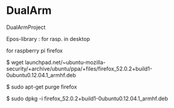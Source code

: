 # DualArm
DualArmProject

Epos-library : for rasp. in desktop

for raspberry pi firefox

$ wget launchpad.net/~ubuntu-mozilla-security/+archive/ubuntu/ppa/+files/firefox_52.0.2+build1-0ubuntu0.12.04.1_armhf.deb

$ sudo apt-get purge firefox

$ sudo dpkg -i firefox_52.0.2+build1-0ubuntu0.12.04.1_armhf.deb
